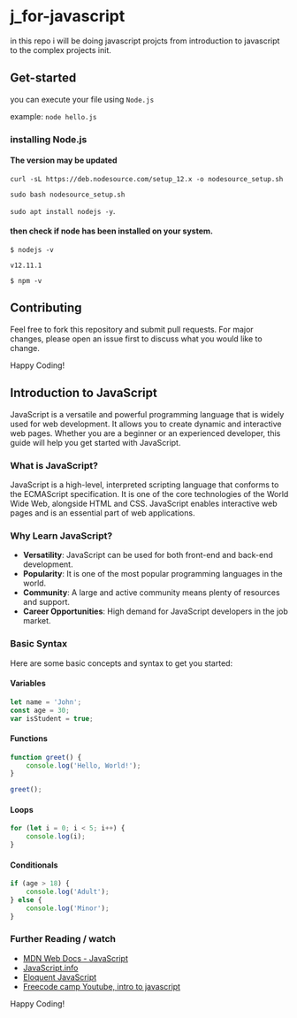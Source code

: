 # j_for-javascript
in this repo i will be doing javascript projcts from introduction to javascript to the complex projects init.

## Get-started
you can execute your file using `Node.js`

example:
`node hello.js`

### installing Node.js
#### The version may be updated

`curl -sL https://deb.nodesource.com/setup_12.x -o nodesource_setup.sh`

`sudo bash nodesource_setup.sh`

`sudo apt install nodejs -y`.

#### then check if node has been installed on your system.
`$ nodejs -v`

`v12.11.1`

`$ npm -v`

## Contributing
Feel free to fork this repository and submit pull requests. For major changes, please open an issue first to discuss what you would like to change.

Happy Coding!

## Introduction to JavaScript

JavaScript is a versatile and powerful programming language that is widely used for web development. It allows you to create dynamic and interactive web pages. Whether you are a beginner or an experienced developer, this guide will help you get started with JavaScript.

### What is JavaScript?

JavaScript is a high-level, interpreted scripting language that conforms to the ECMAScript specification. It is one of the core technologies of the World Wide Web, alongside HTML and CSS. JavaScript enables interactive web pages and is an essential part of web applications.

### Why Learn JavaScript?

- **Versatility**: JavaScript can be used for both front-end and back-end development.
- **Popularity**: It is one of the most popular programming languages in the world.
- **Community**: A large and active community means plenty of resources and support.
- **Career Opportunities**: High demand for JavaScript developers in the job market.

### Basic Syntax

Here are some basic concepts and syntax to get you started:

#### Variables

```javascript
let name = 'John';
const age = 30;
var isStudent = true;
```

#### Functions

```javascript
function greet() {
    console.log('Hello, World!');
}

greet();
```

#### Loops

```javascript
for (let i = 0; i < 5; i++) {
    console.log(i);
}
```

#### Conditionals

```javascript
if (age > 18) {
    console.log('Adult');
} else {
    console.log('Minor');
}
```

### Further Reading / watch

- [MDN Web Docs - JavaScript](https://developer.mozilla.org/en-US/docs/Web/JavaScript)
- [JavaScript.info](https://javascript.info/)
- [Eloquent JavaScript](https://eloquentjavascript.net/)
- [Freecode camp Youtube, intro to javascript](https://www.youtube.com/watch?v=PkZNo7MFNFg&t=764s)

Happy Coding!